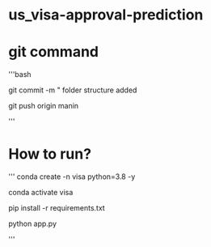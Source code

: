 # us_visa-approval-prediction

# git command

'''bash

git commit -m " folder structure added

git push origin manin

'''
# How to run?
'''
conda create -n visa python=3.8 -y

conda activate visa

pip install -r requirements.txt

python app.py


'''